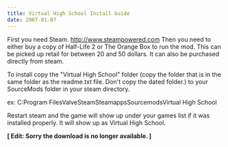 ```yaml
---
title: Virtual High School Install Guide
date: 2007-01-07
---
```

First you need Steam. <a href="http://www.steampowered.com">http://www.steampowered.com</a>
Then you need to either buy a copy of Half-Life 2 or The Orange Box to run the mod. This can be picked up retail for between 20 and 50 dollars. It can also be purchased directly from steam.

To install copy the "Virtual High School" folder (copy the folder that is in the same folder as the readme.txt file. Don't copy the dated folder.) to your SourceMods folder in your steam directory.

ex: C:Program FilesValveSteamSteamappsSourcemodsVirtual High School

Restart steam and the game will show up under your games list if it was installed properly. It will show up as Virtual High School.

<strong>[ Edit: Sorry the download is no longer available. ]</strong>
